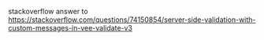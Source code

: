 stackoverflow answer to https://stackoverflow.com/questions/74150854/server-side-validation-with-custom-messages-in-vee-validate-v3
